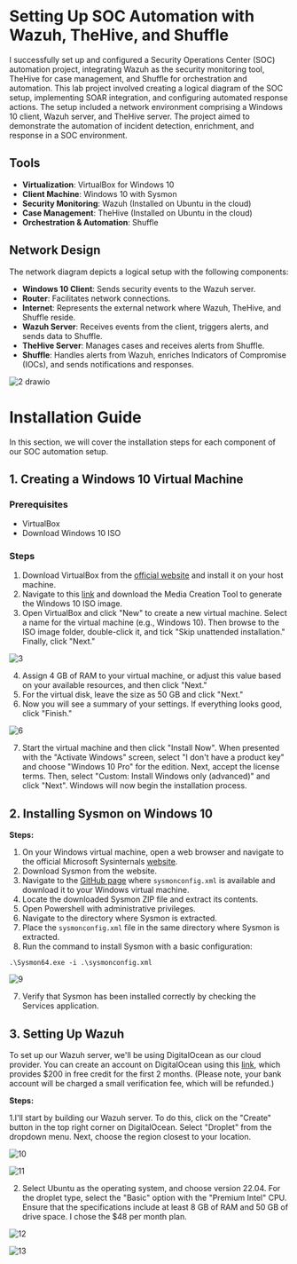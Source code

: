 # Setting Up SOC Automation with Wazuh, TheHive, and Shuffle

I successfully set up and configured a Security Operations Center (SOC) automation project, integrating Wazuh as the security monitoring tool, TheHive for case management, and Shuffle for orchestration and automation. This lab project involved creating a logical diagram of the SOC setup, implementing SOAR integration, and configuring automated response actions. The setup included a network environment comprising a Windows 10 client, Wazuh server, and TheHive server. The project aimed to demonstrate the automation of incident detection, enrichment, and response in a SOC environment.

## Tools

- **Virtualization**: VirtualBox for Windows 10 
- **Client Machine**: Windows 10 with Sysmon
- **Security Monitoring**: Wazuh (Installed on Ubuntu in the cloud)
- **Case Management**: TheHive (Installed on Ubuntu in the cloud)
- **Orchestration & Automation**: Shuffle


## Network Design

The network diagram depicts a logical setup with the following components:
- **Windows 10 Client**: Sends security events to the Wazuh server.
- **Router**: Facilitates network connections.
- **Internet**: Represents the external network where Wazuh, TheHive, and Shuffle reside.
- **Wazuh Server**: Receives events from the client, triggers alerts, and sends data to Shuffle.
- **TheHive Server**: Manages cases and receives alerts from Shuffle.
- **Shuffle**: Handles alerts from Wazuh, enriches Indicators of Compromise (IOCs), and sends notifications and responses.

![2 drawio](https://github.com/FrezsSec/Setting-Up-SOC-Automation-with-Wazuh-TheHive-and-Shuffle/assets/173344802/d4f8cc7e-7c85-4db6-8153-b1f98212e7ac)

# Installation Guide

In this section, we will cover the installation steps for each component of our SOC automation setup.

## 1. Creating a Windows 10 Virtual Machine

### Prerequisites
- VirtualBox 
- Download Windows 10 ISO

### Steps
1. Download VirtualBox from the [official website](https://www.virtualbox.org/) and install it on your host machine.
2. Navigate to this [link](https://www.microsoft.com/en-us/software-download/windows10) and download the Media Creation Tool to generate the Windows 10 ISO image.
3. Open VirtualBox and click "New" to create a new virtual machine. Select a name for the virtual machine (e.g., Windows 10). Then browse to the ISO image folder, double-click it, and tick "Skip unattended installation." Finally, click "Next."

![3](https://github.com/FrezsSec/Setting-Up-SOC-Automation-with-Wazuh-TheHive-and-Shuffle/assets/173344802/c4cba61b-0cbc-4ed3-8e1f-24ce6ba04608)

4. Assign 4 GB of RAM to your virtual machine, or adjust this value based on your available resources, and then click "Next."
5. For the virtual disk, leave the size as 50 GB and click "Next."
6. Now you will see a summary of your settings. If everything looks good, click "Finish."

![6](https://github.com/FrezsSec/Setting-Up-SOC-Automation-with-Wazuh-TheHive-and-Shuffle/assets/173344802/f89a831c-f26b-4866-975d-ceb05f7b76ab)

7. Start the virtual machine and then click "Install Now". When presented with the "Activate Windows" screen, select "I don't have a product key" and choose "Windows 10 Pro" for the edition. Next, accept the license terms. Then, select "Custom: Install Windows only (advanced)" and click "Next". Windows will now begin the installation process.

## 2. Installing Sysmon on Windows 10

**Steps:**

1. On your Windows virtual machine, open a web browser and navigate to the official Microsoft Sysinternals [website](https://docs.microsoft.com/en-us/sysinternals/downloads/sysmon).
2. Download Sysmon from the website.
3. Navigate to the [GitHub page](https://github.com/olafhartong/sysmon-modular) where `sysmonconfig.xml` is available and download it to your Windows virtual machine.
4. Locate the downloaded Sysmon ZIP file and extract its contents.
5. Open Powershell with administrative privileges.
6. Navigate to the directory where Sysmon is extracted.
7. Place the `sysmonconfig.xml` file in the same directory where Sysmon is extracted.
8. Run the command to install Sysmon with a basic configuration:

``` .\Sysmon64.exe -i .\sysmonconfig.xml ```

![9](https://github.com/FrezsSec/Setting-Up-SOC-Automation-with-Wazuh-TheHive-and-Shuffle/assets/173344802/37251597-a518-4c87-849a-5f4a5795a9d4)


7. Verify that Sysmon has been installed correctly by checking the Services application.

## 3. Setting Up Wazuh

To set up our Wazuh server, we'll be using DigitalOcean as our cloud provider. You can create an account on DigitalOcean using this [link](https://www.youtube.com/redirect?event=video_description&redir_token=QUFFLUhqa01uVG0yV1VvYU5vVUtyeDdnRWY3MXdqbEdhUXxBQ3Jtc0ttX3p2WDI2anZQTGFiaFUxQzR6bXZPOUNLTDFvbUpLdTZWekc2T2xpN2paTkstU2pXVkN0TFJaNG1OMHVHd0Y4YXFtZUdnd1VTZFBoWlZSazJCMGxwYWREbklvUUgwUmllV2NKVGQ0QmZqeThHLVBnZw&q=https%3A%2F%2Fm.do.co%2Fc%2Fe2ce5a05f701&v=YxpUx0czgx4), which provides $200 in free credit for the first 2 months. (Please note, your bank account will be charged a small verification fee, which will be refunded.)

**Steps:**

1.I'll start by building our Wazuh server. To do this, click on the "Create" button in the top right corner on DigitalOcean. Select "Droplet" from the dropdown menu. Next, choose the region closest to your location.

![10](https://github.com/FrezsSec/Setting-Up-SOC-Automation-with-Wazuh-TheHive-and-Shuffle/assets/173344802/8f50caa0-e4e1-451a-aff6-3c44704f7193)

![11](https://github.com/FrezsSec/Setting-Up-SOC-Automation-with-Wazuh-TheHive-and-Shuffle/assets/173344802/f461e4fc-18e4-41c2-8b8b-a9e26bf6dec2)

2. Select Ubuntu as the operating system, and choose version 22.04. For the droplet type, select the "Basic" option with the "Premium Intel" CPU. Ensure that the specifications include at least 8 GB of RAM and 50 GB of drive space. I chose the $48 per month plan.

![12](https://github.com/FrezsSec/Setting-Up-SOC-Automation-with-Wazuh-TheHive-and-Shuffle/assets/173344802/e1d5b458-efc8-4044-81c5-5ed516c9c562)

![13](https://github.com/FrezsSec/Setting-Up-SOC-Automation-with-Wazuh-TheHive-and-Shuffle/assets/173344802/cce15ccf-f21f-4017-ac52-57e3e4d79e62)




